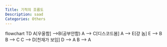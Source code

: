 ```yaml
---
Title: 기적의 흐름도
Description: saad
Categories: Others
---
```

<div class="mermaid">
flowchart TD
    A[우울함] -->B(공부안함)
    A --> C[디스코드봄]
    A --> E[걍 놈]
    E --> B
    B --> C
    C --> D[천재가 보임]
    D --> A
    B --> A
</div>
